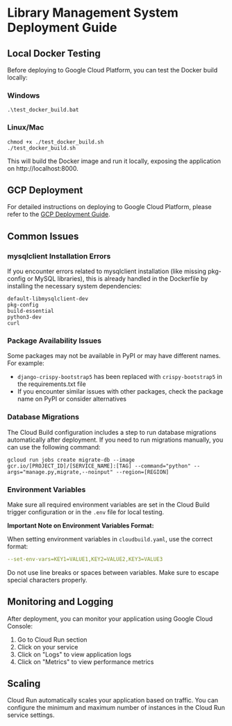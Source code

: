 # Library Management System Deployment Guide

## Local Docker Testing

Before deploying to Google Cloud Platform, you can test the Docker build locally:

### Windows

```
.\test_docker_build.bat
```

### Linux/Mac

```
chmod +x ./test_docker_build.sh
./test_docker_build.sh
```

This will build the Docker image and run it locally, exposing the application on http://localhost:8000.

## GCP Deployment

For detailed instructions on deploying to Google Cloud Platform, please refer to the [GCP Deployment Guide](./GCP_DEPLOYMENT.md).

## Common Issues

### mysqlclient Installation Errors

If you encounter errors related to mysqlclient installation (like missing pkg-config or MySQL libraries), this is already handled in the Dockerfile by installing the necessary system dependencies:

```
default-libmysqlclient-dev
pkg-config
build-essential
python3-dev
curl
```

### Package Availability Issues

Some packages may not be available in PyPI or may have different names. For example:

- `django-crispy-bootstrap5` has been replaced with `crispy-bootstrap5` in the requirements.txt file
- If you encounter similar issues with other packages, check the package name on PyPI or consider alternatives

### Database Migrations

The Cloud Build configuration includes a step to run database migrations automatically after deployment. If you need to run migrations manually, you can use the following command:

```
gcloud run jobs create migrate-db --image gcr.io/[PROJECT_ID]/[SERVICE_NAME]:[TAG] --command="python" --args="manage.py,migrate,--noinput" --region=[REGION]
```

### Environment Variables

Make sure all required environment variables are set in the Cloud Build trigger configuration or in the `.env` file for local testing.

**Important Note on Environment Variables Format:**

When setting environment variables in `cloudbuild.yaml`, use the correct format:
```yaml
--set-env-vars=KEY1=VALUE1,KEY2=VALUE2,KEY3=VALUE3
```

Do not use line breaks or spaces between variables. Make sure to escape special characters properly.

## Monitoring and Logging

After deployment, you can monitor your application using Google Cloud Console:

1. Go to Cloud Run section
2. Click on your service
3. Click on "Logs" to view application logs
4. Click on "Metrics" to view performance metrics

## Scaling

Cloud Run automatically scales your application based on traffic. You can configure the minimum and maximum number of instances in the Cloud Run service settings.